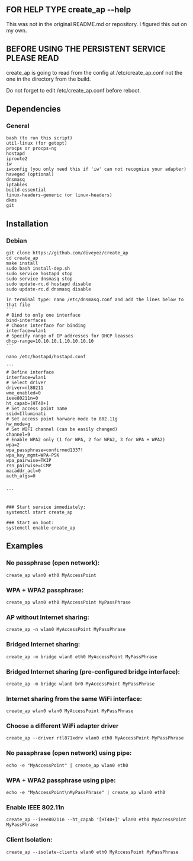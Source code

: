 ## FOR HELP TYPE create_ap --help
This was not in the original README.md or repository. I figured this out on my own.
## BEFORE USING THE PERSISTENT SERVICE PLEASE READ

create_ap is going to read from the config at /etc/create_ap.conf not the one in the directory from the build.

 Do not forget to edit /etc/create_ap.conf before reboot.

## Dependencies
### General
    bash (to run this script)
    util-linux (for getopt)
    procps or procps-ng
    hostapd
    iproute2
    iw
    iwconfig (you only need this if 'iw' can not recognize your adapter)
    haveged (optional)
    dnsmasq
    iptables
    build-essential
    linux-headers-generic (or linux-headers)
    dkms
    git


## Installation
### Debian

    git clone https://github.com/diveyez/create_ap
    cd create_ap
    make install
    sudo bash install-dep.sh
    sudo service hostapd stop
    sudo service dnsmasq stop
    sudo update-rc.d hostapd disable
    sudo update-rc.d dnsmasq disable

    in terminal type: nano /etc/dnsmasq.conf and add the lines below to that file
    ```
    # Bind to only one interface
    bind-interfaces
    # Choose interface for binding
    interface=wlan1
    # Specify range of IP addresses for DHCP leasses
    dhcp-range=10.10.10.1,10.10.10.10
    ```

    nano /etc/hostapd/hostapd.conf

    ```
    # Define interface
    interface=wlan1
    # Select driver
    driver=nl80211
    wme_enabled=0
    ieee80211n=0
    ht_capab=[HT40+]
    # Set access point name
    ssid=Illuminati
    # Set access point harware mode to 802.11g
    hw_mode=g
    # Set WIFI channel (can be easily changed)
    channel=9
    # Enable WPA2 only (1 for WPA, 2 for WPA2, 3 for WPA + WPA2)
    wpa=2
    wpa_passphrase=confirmed1337!
    wpa_key_mgmt=WPA-PSK
    wpa_pairwise=TKIP
    rsn_pairwise=CCMP
    macaddr_acl=0
    auth_algs=0


    ```


    ### Start service immediately:
    systemctl start create_ap

    ### Start on boot:
    systemctl enable create_ap


## Examples
### No passphrase (open network):
    create_ap wlan0 eth0 MyAccessPoint

### WPA + WPA2 passphrase:
    create_ap wlan0 eth0 MyAccessPoint MyPassPhrase

### AP without Internet sharing:
    create_ap -n wlan0 MyAccessPoint MyPassPhrase

### Bridged Internet sharing:
    create_ap -m bridge wlan0 eth0 MyAccessPoint MyPassPhrase

### Bridged Internet sharing (pre-configured bridge interface):
    create_ap -m bridge wlan0 br0 MyAccessPoint MyPassPhrase

### Internet sharing from the same WiFi interface:
    create_ap wlan0 wlan0 MyAccessPoint MyPassPhrase

### Choose a different WiFi adapter driver
    create_ap --driver rtl871xdrv wlan0 eth0 MyAccessPoint MyPassPhrase

### No passphrase (open network) using pipe:
    echo -e "MyAccessPoint" | create_ap wlan0 eth0

### WPA + WPA2 passphrase using pipe:
    echo -e "MyAccessPoint\nMyPassPhrase" | create_ap wlan0 eth0

### Enable IEEE 802.11n
    create_ap --ieee80211n --ht_capab '[HT40+]' wlan0 eth0 MyAccessPoint MyPassPhrase

### Client Isolation:
    create_ap --isolate-clients wlan0 eth0 MyAccessPoint MyPassPhrase

